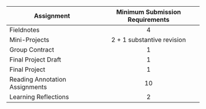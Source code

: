 | Assignment | Minimum Submission Requirements |
|---|:---:|
| Fieldnotes | 4 |
| Mini-Projects | 2 + 1 substantive revision |
| Group Contract | 1 |
| Final Project Draft | 1 |
| Final Project | 1 |
| Reading Annotation Assignments | 10 |
| Learning Reflections | 2 |